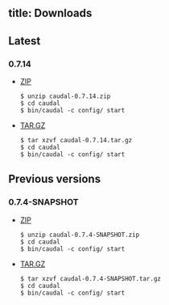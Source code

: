 title: Downloads
---

## Latest
### 0.7.14
 * [ZIP](caudal-0.7.14.zip)
   ```#bash
   $ unzip caudal-0.7.14.zip
   $ cd caudal
   $ bin/caudal -c config/ start
   ```
 * [TAR.GZ](caudal-0.7.14.tar.gz)
   ```#bash
   $ tar xzvf caudal-0.7.14.tar.gz
   $ cd caudal
   $ bin/caudal -c config/ start
   ```
## Previous versions
### 0.7.4-SNAPSHOT
 * [ZIP](caudal-0.7.4-SNAPSHOT.zip)
   ```#bash
   $ unzip caudal-0.7.4-SNAPSHOT.zip
   $ cd caudal
   $ bin/caudal -c config/ start
   ```
 * [TAR.GZ](caudal-0.7.4-SNAPSHOT.tar.gz)
   ```#bash
   $ tar xzvf caudal-0.7.4-SNAPSHOT.tar.gz
   $ cd caudal
   $ bin/caudal -c config/ start
   ```
